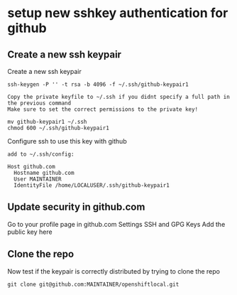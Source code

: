 # setup new sshkey authentication for github

## Create a new ssh keypair

Create a new ssh keypair

```
ssh-keygen -P '' -t rsa -b 4096 -f ~/.ssh/github-keypair1
```

```
Copy the private keyfile to ~/.ssh if you didnt specify a full path in the previous command
Make sure to set the correct permissions to the private key!

mv github-keypair1 ~/.ssh
chmod 600 ~/.ssh/github-keypair1
```

Configure ssh to use this key with github

```
add to ~/.ssh/config:

Host github.com
  Hostname github.com
  User MAINTAINER
  IdentityFile /home/LOCALUSER/.ssh/github-keypair1
```

## Update security in github.com

Go to your profile page in github.com
Settings
SSH and GPG Keys
Add the public key here


## Clone the repo

Now test if the keypair is correctly distributed by trying to clone the repo

```
git clone git@github.com:MAINTAINER/openshiftlocal.git
```


